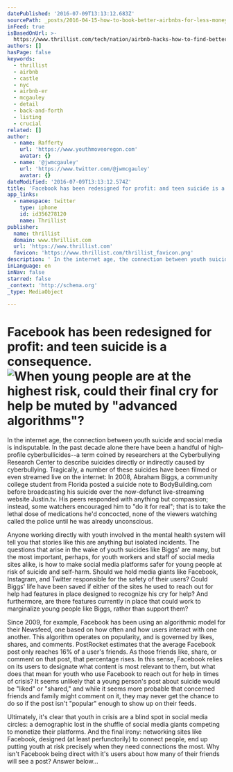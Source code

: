 ```yaml
---
datePublished: '2016-07-09T13:13:12.683Z'
sourcePath: _posts/2016-04-15-how-to-book-better-airbnbs-for-less-money.md
inFeed: true
isBasedOnUrl: >-
  https://www.thrillist.com/tech/nation/airbnb-hacks-how-to-find-better-cheaper-listings/travel
authors: []
hasPage: false
keywords:
  - thrillist
  - airbnb
  - castle
  - nyc
  - airbnb-er
  - mcgauley
  - detail
  - back-and-forth
  - listing
  - crucial
related: []
author:
  - name: Rafferty
    url: 'https://www.youthmoveoregon.com'
    avatar: {}
  - name: '@jwmcgauley'
    url: 'https://www.twitter.com/@jwmcgauley'
    avatar: {}
dateModified: '2016-07-09T13:13:12.574Z'
title: 'Facebook has been redesigned for profit: and teen suicide is a consequence. '
app_links:
  - namespace: twitter
    type: iphone
    id: id356278120
    name: Thrillist
publisher:
  name: thrillist
  domain: www.thrillist.com
  url: 'https://www.thrillist.com'
  favicon: 'https://www.thrillist.com/thrillist_favicon.png'
description: ' In the internet age, the connection between youth suicide and social media is indisputable. In the past decade alone there have been a handful of high-profile cyberbullicides--a term coined by researchers at the Cyberbullying Research Center to describe suicides directly or indirectly caused by cyberbullying. Tragically, a number of these suicides have been filmed or even streamed live on the internet: In 2008, Abraham Biggs, a community college student from Florida posted a suicide note to BodyBuilding.com before broadcasting his suicide over the now-defunct live-streaming website Justin.tv. His peers responded with anything but compassion; instead, some watchers encouraged him to “do it for real”; that is to take the lethal dose of medications he’d concocted, none of the viewers watching called the police until he was already unconscious. '
inLanguage: en
inNav: false
starred: false
_context: 'http://schema.org'
_type: MediaObject

---
```

# Facebook has been redesigned for profit: and teen suicide is a consequence. ![When young people are at the highest risk, could their final cry for help be muted by "advanced algorithms"?](https://s3-us-west-2.amazonaws.com/the-grid-img/p/ac49eb0380eb5ce40446c86676577665f94fc953.jpg)

In the internet age, the connection between youth suicide and social media is indisputable. In the past decade alone there have been a handful of high-profile cyberbullicides--a term coined by researchers at the Cyberbullying Research Center to describe suicides directly or indirectly caused by cyberbullying. Tragically, a number of these suicides have been filmed or even streamed live on the internet: In 2008, Abraham Biggs, a community college student from Florida posted a suicide note to BodyBuilding.com before broadcasting his suicide over the now-defunct live-streaming website Justin.tv. His peers responded with anything but compassion; instead, some watchers encouraged him to "do it for real"; that is to take the lethal dose of medications he'd concocted, none of the viewers watching called the police until he was already unconscious. 

Anyone working directly with youth involved in the mental health system will tell you that stories like this are anything but isolated incidents. The questions that arise in the wake of youth suicides like Biggs' are many, but the most important, perhaps, for youth workers and staff of social media sites alike, is how to make social media platforms safer for young people at risk of suicide and self-harm. Should we hold media giants like Facebook, Instagram, and Twitter responsible for the safety of their users? Could Biggs' life have been saved if either of the sites he used to reach out for help had features in place designed to recognize his cry for help? And furthermore, are there features currently in place that could work to marginalize young people like Biggs, rather than support them? 

Since 2009, for example, Facebook has been using an algorithmic model for their Newsfeed, one based on how often and how users interact with one another. This algorithm operates on popularity, and is governed by likes, shares, and comments. PostRocket estimates that the average Facebook post only reaches 16% of a user's friends. As those friends like, share, or comment on that post, that percentage rises. In this sense, Facebook relies on its users to designate what content is most relevant to them, but what does that mean for youth who use Facebook to reach out for help in times of crisis? It seems unlikely that a young person's post about suicide would be "liked" or "shared," and while it seems more probable that concerned friends and family might comment on it, they may never get the chance to do so if the post isn't "popular" enough to show up on their feeds. 

Ultimately, it's clear that youth in crisis are a blind spot in social media circles: a demographic lost in the shuffle of social media giants competing to monetize their platforms. And the final irony: networking sites like Facebook, designed (at least perfunctorily) to connect people, end up putting youth at risk precisely when they need connections the most. Why isn't Facebook being direct with it's users about how many of their friends will see a post? Answer below...